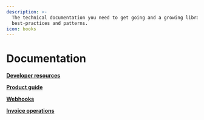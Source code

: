 ```yaml
---
description: >-
  The technical documentation you need to get going and a growing library of
  best-practices and patterns.
icon: books
---
```


# Documentation

[**Developer resources**](developer-resources.md)

[**Product guide**](product-guide.md)

[**Webhooks**](webhooks.md)

[**Invoice operations**](invoice-operations.md)
